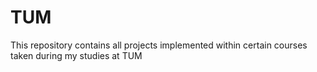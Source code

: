 # TUM
This repository contains all projects implemented within certain courses taken during my studies at TUM
